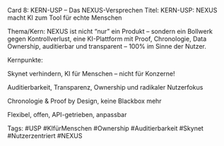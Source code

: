 Card 8: KERN-USP – Das NEXUS-Versprechen
Titel: KERN-USP: NEXUS macht KI zum Tool für echte Menschen

Thema/Kern:
NEXUS ist nicht “nur” ein Produkt – sondern ein Bollwerk gegen Kontrollverlust, eine KI-Plattform mit Proof, Chronologie, Data Ownership, auditierbar und transparent – 100% im Sinne der Nutzer.

Kernpunkte:

Skynet verhindern, KI für Menschen – nicht für Konzerne!

Auditierbarkeit, Transparenz, Ownership und radikaler Nutzerfokus

Chronologie & Proof by Design, keine Blackbox mehr

Flexibel, offen, API-getrieben, anpassbar

Tags: #USP #KIfürMenschen #Ownership #Auditierbarkeit #Skynet #Nutzerzentriert #NEXUS